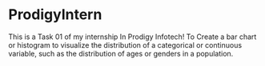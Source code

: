 # ProdigyIntern
This is a Task 01 of my internship In Prodigy Infotech! To Create a bar chart or histogram to visualize the distribution of a categorical or continuous variable, such as the distribution of ages or genders in a population.

